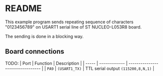 # README

This example program sends repeating sequence of characters "0123456789" on 
USART1 serial line of ST NUCLEO-L053R8 board.

The sending is done in a blocking way.

## Board connections

TODO:
| Port  | Function      | Description                       |
| ----- | ------------- | --------------------------------- |
| `PA9` | `(USART1_TX)`	| TTL serial output `(115200,8,N,1)` |
